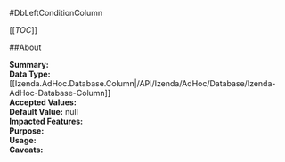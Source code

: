 #DbLeftConditionColumn

[[_TOC_]]

##About

**Summary:**   
**Data Type:** [[Izenda.AdHoc.Database.Column|/API/Izenda/AdHoc/Database/Izenda-AdHoc-Database-Column]]  
**Accepted Values:**   
**Default Value:** null  
**Impacted Features:**   
**Purpose:**   
**Usage:**   
**Caveats:**   

